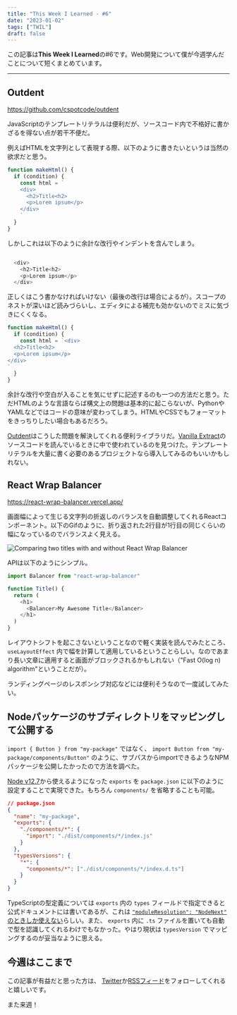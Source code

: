 ```yaml
---
title: "This Week I Learned - #6"
date: "2023-01-02"
tags: ["TWIL"]
draft: false
---
```


この記事は**This Week I Learned**の#6です。Web開発について僕が今週学んだことについて短くまとめています。

---

## Outdent

https://github.com/cspotcode/outdent

JavaScriptのテンプレートリテラルは便利だが、ソースコード内で不格好に書かざるを得ない点が若干不便だ。

例えばHTMLを文字列として表現する際、以下のように書きたいというは当然の欲求だと思う。

```js
function makeHtml() {
  if (condition) {
    const html = `
    <div>
      <h2>Title<h2>
      <p>Lorem ipsum</p>
    </div>
    `
  }
}
```

しかしこれは以下のように余計な改行やインデントを含んでしまう。

```js

  <div>
    <h2>Title<h2>
    <p>Lorem ipsum</p>
  </div>

```

正しくはこう書かなければいけない（最後の改行は場合によるが）。スコープのネストが深いほど読みづらいし、エディタによる補完も効かないのでミスに気づきにくくなる。

```js
function makeHtml() {
  if (condition) {
    const html = `<div>
  <h2>Title<h2>
  <p>Lorem ipsum</p>
</div>
`
  }
}
```

余計な改行や空白が入ることを気にせずに記述するのも一つの方法だと思う。ただHTMLのような言語ならば構文上の問題は基本的に起こらないが、PythonやYAMLなどではコードの意味が変わってしまう。HTMLやCSSでもフォーマットをきっちりしたい場合もあるだろう。

[Outdent](https://github.com/cspotcode/outdent)はこうした問題を解決してくれる便利ライブラリだ。[Vanilla Extract](vanilla-extract.style)のソースコードを読んでいるときに中で使われているのを見つけた。テンプレートリテラルを大量に書く必要のあるプロジェクトなら導入してみるのもいいかもしれない。

## React Wrap Balancer

https://react-wrap-balancer.vercel.app/

画面幅によって生じる文字列の折返しのバランスを自動調整してくれるReactコンポーネント。以下のGifのように、折り返された2行目が1行目の同じくらいの幅になっているのでバランスよく見える。

![Comparing two titles with and without React Wrap Balancer](/static/images/blog/react-wrap-balancer.gif)

APIは以下のようにシンプル。

```js
import Balancer from "react-wrap-balancer"

function Title() {
  return (
    <h1>
      <Balancer>My Awesome Title</Balancer>
    </h1>
  )
}
```

レイアウトシフトを起こさないということなので軽く実装を読んでみたところ、 `useLayoutEffect` 内で幅を計算して適用しているということらしい。なのであまり長い文章に適用すると画面がブロックされるかもしれない（"Fast O(log n) algorithm"ということだが）。

ランディングページのレスポンシブ対応などには便利そうなので一度試してみたい。

## Nodeパッケージのサブディレクトリをマッピングして公開する

`import { Button } from "my-package"` ではなく、 `import Button from "my-package/components/Button"` のように、サブパスからimportできるようなNPMパッケージを公開したかったので方法を調べた。

[Node v12.7](https://nodejs.org/es/blog/release/v12.7.0/)から使えるようになった `exports` を `package.json` に以下のように設定することで実現できた。もちろん `components/` を省略することも可能。

```json
// package.json
{
  "name": "my-package",
  "exports": {
    "./components/*": {
      "import": "./dist/components/*/index.js"
    }
  },
  "typesVersions": {
    "*": {
      "components/*": ["./dist/components/*/index.d.ts"]
    }
  }
}
```

TypeScriptの型定義については `exports` 内の `types` フィールドで指定できると公式ドキュメントには書いてあるが、これは [`"moduleResolution": "NodeNext"` のときしか使えない](https://github.com/microsoft/TypeScript/issues/51862#issuecomment-1358049778)らしい。また、 `exports` 内に `.ts` ファイルを置いても自動で型を認識してくれるわけでもなかった。やはり現状は `typesVersion` でマッピングするのが妥当なように思える。

## 今週はここまで

この記事が有益だと思った方は、 [Twitter](https://twitter.com/MatsuraYuma)か[RSSフィード](https://sabigara.com/feed.xml)をフォローしてくれると嬉しいです。

また来週！
